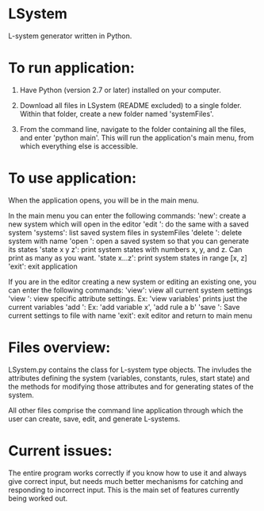 # LSystem
L-system generator written in Python. 

# To run application:

1) Have Python (version 2.7 or later) installed on your computer.

2) Download all files in LSystem (README excluded) to a single folder. Within that folder, create a new folder named 'systemFiles'.

3) From the command line, navigate to the folder containing all the files, and enter 'python main'. This will run the application's main menu, from which everything else is accessible. 

# To use application:

When the application opens, you will be in the main menu. 

In the main menu you can enter the following commands: 
'new': create a new system which will open in the editor 
'edit <filename>': do the same with a saved system
'systems': list saved system files in systemFiles
'delete <filename>': delete system with name <filename>
'open <filename>': open a saved system so that you can generate its states
'state x y z': print system states with numbers x, y, and z. Can print as many as you want.
'state x...z': print system states in range [x, z]
'exit': exit application

If you are in the editor creating a new system or editing an existing one, you can enter the following commands:
'view': view all current system settings
'view <attribute>': view specific attribute settings. Ex: 'view variables' prints just the current variables
'add <attribute>': Ex: 'add variable x', 'add rule a b'
'save <filename>': Save current settings to file with name <filename>
'exit': exit editor and return to main menu

# Files overview:

LSystem.py contains the class for L-system type objects. The invludes the attributes defining the system (variables, constants, rules, start state) and the methods for modifying those attributes and for generating states of the system. 

All other files comprise the command line application through which the user can create, save, edit, and generate L-systems. 

# Current issues:

The entire program works correctly if you know how to use it and always give correct input, but needs much better mechanisms for catching and responding to incorrect input. This is the main set of features currently being worked out.
